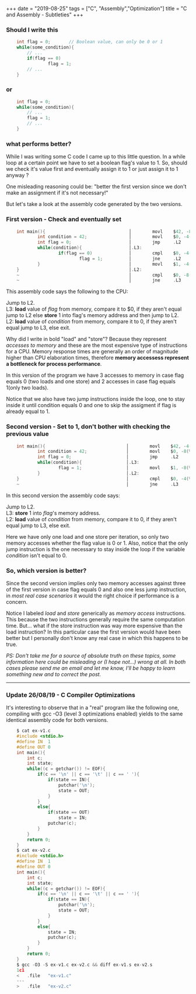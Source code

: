 +++
date = "2019-08-25"
tags = ["C", "Assembly","Optimization"]
title = "C and Assembly - Subtleties"
+++

### Should I write this
```C
    int flag = 0;		// Boolean value, can only be 0 or 1
    while(some_condition){
        // ...
        if(flag == 0)
                flag = 1;
        // ...
    }
```

### or
```C
    int flag = 0;
    while(some_condition){
        // ...
        flag = 1;
        // ...
    }
```
### what performs better?

While I was writing some C code I came up to this little question. In a while loop at a
certain point we have to set a boolean flag's value to 1. So, should we check it's value
first and eventually assign it to 1 or just assign it to 1 anyway ?

One misleading reasoning could be: "better the first version since we don't make an
assignment if it's not necessary!"

But let's take a look at the assembly code generated by the two versions.

### First version - Check and eventually set
```C
    int main(){                                │        movl    $42, -8(%rbp)
            int condition = 42;                │        movl    $0, -4(%rbp)
            int flag = 0;                      │        jmp     .L2
            while(condition){                  │.L3:
                    if(flag == 0)              │        cmpl    $0, -4(%rbp)
                            flag = 1;          │        jne     .L2
            }                                  │        movl    $1, -4(%rbp)
    }                                          │.L2:
    ~                                          │        cmpl    $0, -8(%rbp)
    ~                                          │        jne     .L3
```

This assembly code says the following to the CPU:

Jump to L2.  
L3: **load** value of *flag* from memory, compare it to $0, if they aren't equal jump to
L2 else **store** 1 into flag's memory address and then jump to L2.   
L2: **load** value of *condition* from memory, compare it to 0, if they aren't equal
jump to L3, else exit.

Why did I write in bold "load" and "store"? Because they represent *accesses to memory*
and these are the most expensive type of instructions for a CPU. Memory response times
are generally an order of magnitude higher than CPU elaboration times, therefore
**memory accessess represent a bottleneck for process performance**.

In this version of the program we have 3 accesses to memory in case flag equals 0 (two
loads and one store) and 2 accesses in case flag equals 1(only two loads).

Notice that we also have two jump instructions inside the loop, one to stay inside it
until condition equals 0 and one to skip the assigment if flag is already equal to 1. 

### Second version - Set to 1, don't bother with checking the previous value
```C
    int main(){                               │        movl    $42, -4(%rbp)
            int condition = 42;               │        movl    $0, -8(%rbp)
            int flag = 0;                     │        jmp     .L2
            while(condition){                 │.L3:
                    flag = 1;                 │        movl    $1, -8(%rbp)
            }                                 │.L2:
    }                                         │        cmpl    $0, -4(%rbp)
    ~                                         │        jne     .L3
```

In this second version the assembly code says:

Jump to L2.  
L3: **store** 1 into *flag*'s memory address.  
L2: **load** value of *condition* from memory, compare it to 0, if they aren't equal
jump to L3, else exit.


Here we have only one load and one store per iteration, so only two memory accesses
whether the flag value is 0 or 1. Also, notice that the only jump instruction is the one
necessary to stay inside the loop if the variable *condition* isn't equal to 0.




### So, which version is better?
Since the second version implies only two memory accesses against three of the first
version in case flag equals 0 and also one less jump instruction, in
*most real case scenarios* it would the right choice if performance is a concern. 

Notice I labeled *load* and *store* generically as *memory access* instructions. This
because the two instructions generally require the same computation time. But... what if
the store instruction was way more expensive than the load instruction? In this
particular case the first version would have been better but I personally don't know any
real case in which this happens to be true.


*PS: Don't take me for a source of absolute truth on these topics, some information here could be misleading or (I hope not...) wrong at all. In both cases please send me an email and let me know, I'll be happy to learn something new and to correct the post.*

----

### Update 26/08/19 - C Compiler Optimizations
It's interesting to observe that in a "real" program like the following one, compiling
with gcc -O3 (level 3 optimizations enabled) yields to the same identical assembly code
for both versions.

```C
    $ cat ex-v1.c
    #include <stdio.h>
    #define	IN	1
    #define	OUT	0
    int main(){
    	int c;
    	int state;
    	while((c = getchar()) != EOF){
    		if(c == '\n' || c == '\t' || c == ' '){
    			if(state == IN){
    				putchar('\n');
    				state = OUT;
    			}
    		}
    		else{
    			if(state == OUT)
    				state = IN;
    			putchar(c);
    		}
    	}
    	return 0;
    }
    $ cat ex-v2.c
    #include <stdio.h>
    #define	IN	1
    #define	OUT	0
    int main(){
    	int c;
    	int state;
    	while((c = getchar()) != EOF){
    		if(c == '\n' || c == '\t' || c == ' '){
    			if(state == IN){
    				putchar('\n');
    				state = OUT;
    			}
    		}
    		else{
    			state = IN;
    			putchar(c);
    		}
    	}
    	return 0;
    }
    $ gcc -O3 -S ex-v1.c ex-v2.c && diff ex-v1.s ex-v2.s
    1c1
    < 	.file	"ex-v1.c"
    ---
    > 	.file	"ex-v2.c" 
```

